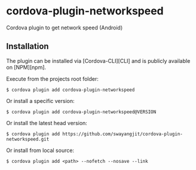 # cordova-plugin-networkspeed
Cordova plugin  to get network speed  (Android)

## Installation

The plugin can be installed via [Cordova-CLI][CLI] and is publicly available on [NPM][npm].

Execute from the projects root folder:

    $ cordova plugin add cordova-plugin-networkspeed

Or install a specific version:

    $ cordova plugin add cordova-plugin-networkspeed@VERSION

Or install the latest head version:

    $ cordova plugin add https://github.com/swayangjit/cordova-plugin-networkspeed.git

Or install from local source:

    $ cordova plugin add <path> --nofetch --nosave --link

